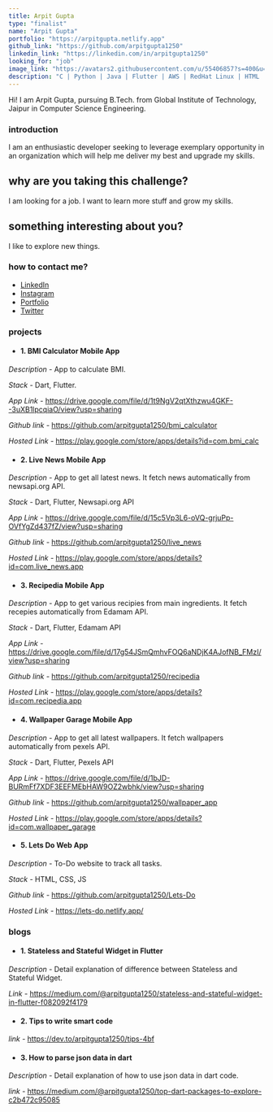 ```yaml
---
title: Arpit Gupta
type: "finalist"
name: "Arpit Gupta"
portfolio: "https://arpitgupta.netlify.app"
github_link: "https://github.com/arpitgupta1250"
linkedin_link: "https://linkedin.com/in/arpitgupta1250"
looking_for: "job"
image_link: "https://avatars2.githubusercontent.com/u/55406857?s=400&u=5c972f71340cd47aed0df1f6028822c127bc867e&v=4"
description: "C | Python | Java | Flutter | AWS | RedHat Linux | HTML | CSS | SQL"
---
```



Hi! I am Arpit Gupta, pursuing B.Tech. from Global Institute of Technology, Jaipur in Computer Science Engineering.


### introduction

I am an enthusiastic developer seeking to leverage exemplary opportunity in an organization which will help me deliver my best and upgrade my skills.


## why are you taking this challenge?

I am looking for a job.
I want to learn more stuff and grow my skills.


## something interesting about you?

I like to explore new things.


### how to contact me?

- [LinkedIn](https://linkedin.com/in/arpitgupta1250)
- [Instagram](https://www.instagram.com/arpitgupta1250/)
- [Portfolio](https://arpitgupta.netlify.app)
- [Twitter](https://twitter.com/arpitgupta1250)


### projects

- #### 1. BMI Calculator Mobile App


_Description -_ App to calculate BMI.

_Stack -_ Dart, Flutter.

_App Link -_ https://drive.google.com/file/d/1t9NgV2qtXthzwu4GKF--3uXB1lpcqiaO/view?usp=sharing

_Github link -_ https://github.com/arpitgupta1250/bmi_calculator

_Hosted Link -_ https://play.google.com/store/apps/details?id=com.bmi_calc


- #### 2. Live News Mobile App


_Description -_ App to get all latest news. It fetch news automatically from newsapi.org API.

_Stack -_ Dart, Flutter, Newsapi.org API

_App Link -_ https://drive.google.com/file/d/15c5Vp3L6-oVQ-grjuPp-OVfYgZd437fZ/view?usp=sharing

_Github link -_ https://github.com/arpitgupta1250/live_news

_Hosted Link -_ https://play.google.com/store/apps/details?id=com.live_news.app


- #### 3. Recipedia Mobile App

_Description -_ App to get various recipies from main ingredients. It fetch recepies automatically from Edamam API.

_Stack -_ Dart, Flutter, Edamam API

_App Link -_ https://drive.google.com/file/d/17g54JSmQmhvFOQ6aNDjK4AJofNB_FMzI/view?usp=sharing

_Github link -_ https://github.com/arpitgupta1250/recipedia

_Hosted Link -_ https://play.google.com/store/apps/details?id=com.recipedia.app


- #### 4. Wallpaper Garage Mobile App

_Description -_ App to get all latest wallpapers. It fetch wallpapers automatically from pexels API.

_Stack -_ Dart, Flutter, Pexels API

_App Link -_ https://drive.google.com/file/d/1bJD-BURmFf7XDF3EEFMEbHAW9OZ2wbhk/view?usp=sharing

_Github link -_ https://github.com/arpitgupta1250/wallpaper_app

_Hosted Link -_ https://play.google.com/store/apps/details?id=com.wallpaper_garage


- #### 5. Lets Do Web App

_Description -_ To-Do website to track all tasks.

_Stack -_ HTML, CSS, JS

_Github link -_ https://github.com/arpitgupta1250/Lets-Do

_Hosted Link -_ https://lets-do.netlify.app/


### blogs

- #### 1. Stateless and Stateful Widget in Flutter

_Description -_ Detail explanation of difference between Stateless and Stateful Widget.

_Link -_ https://medium.com/@arpitgupta1250/stateless-and-stateful-widget-in-flutter-f082092f4179


- #### 2. Tips to write smart code

_link -_ https://dev.to/arpitgupta1250/tips-4bf


- #### 3. How to parse json data in dart

_Description -_ Detail explanation of how to use json data in dart code.

_link -_ https://medium.com/@arpitgupta1250/top-dart-packages-to-explore-c2b472c95085
